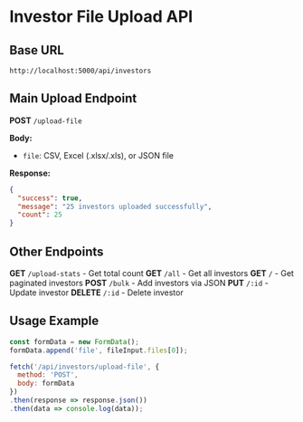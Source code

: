 # Investor File Upload API

## Base URL
```
http://localhost:5000/api/investors
```

## Main Upload Endpoint

**POST** `/upload-file`

**Body:** 
- `file`: CSV, Excel (.xlsx/.xls), or JSON file

**Response:**
```json
{
  "success": true,
  "message": "25 investors uploaded successfully",
  "count": 25
}
```

## Other Endpoints

**GET** `/upload-stats` - Get total count
**GET** `/all` - Get all investors
**GET** `/` - Get paginated investors
**POST** `/bulk` - Add investors via JSON
**PUT** `/:id` - Update investor
**DELETE** `/:id` - Delete investor

## Usage Example

```javascript
const formData = new FormData();
formData.append('file', fileInput.files[0]);

fetch('/api/investors/upload-file', {
  method: 'POST',
  body: formData
})
.then(response => response.json())
.then(data => console.log(data));
```